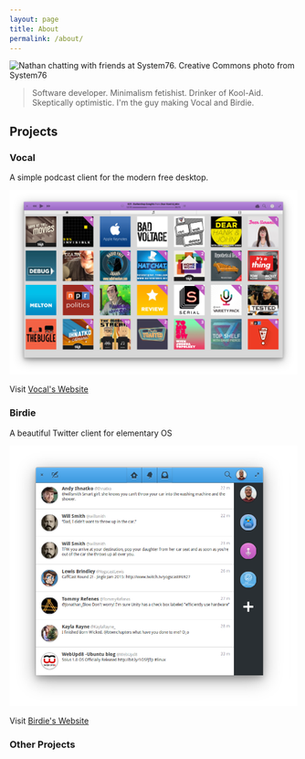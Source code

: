 ```yaml
---
layout: page
title: About
permalink: /about/
---
```


![Nathan chatting with friends at System76. Creative Commons photo from System76](https://raw.githubusercontent.com/nathandyer/nathandyer.github.io/master/img/nathan_banner.png)
> Software developer. Minimalism fetishist. Drinker of Kool-Aid. Skeptically optimistic. I'm the guy making Vocal and Birdie.

## Projects

### Vocal
A simple podcast client for the modern free desktop.

![](https://raw.githubusercontent.com/nathandyer/nathandyer.github.io/master/img/vocal.png)

Visit [Vocal's Website](https://vocalproject.net)

### Birdie
A beautiful Twitter client for elementary OS

![](https://raw.githubusercontent.com/nathandyer/nathandyer.github.io/master/img/birdie.png)

Visit [Birdie's Website](https://birdieapp.eu)

### Other Projects
